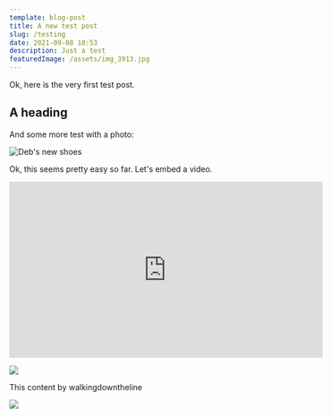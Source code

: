 ```yaml
---
template: blog-post
title: A new test post
slug: /testing
date: 2021-09-08 10:53
description: Just a test
featuredImage: /assets/img_3913.jpg
---
```

Ok, here is the very first test post. 

## A heading

And some more test with a photo:

![Deb's new shoes](/assets/img_3912.jpg "Deb's new shoes")

Ok, this seems pretty easy so far. Let's embed a video.

<iframe width="560" height="315" src="https://www.youtube.com/embed/hY1l8zRBn0I" title="YouTube video player" frameborder="0" allow="accelerometer; autoplay; clipboard-write; encrypted-media; gyroscope; picture-in-picture" allowfullscreen></iframe>

![](/assets/taranaki-falls.jpeg)

This content by walkingdowntheline

![](/assets/rsz_img_3912.jpg)